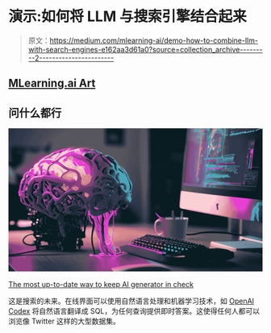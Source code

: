 # 演示:如何将 LLM 与搜索引擎结合起来

> 原文：<https://medium.com/mlearning-ai/demo-how-to-combine-llm-with-search-engines-e162aa3d61a0?source=collection_archive---------2----------------------->

## [MLearning.ai Art](https://mlearning.substack.com/)

## 问什么都行

[![](img/727a647778aff3b37dccb535926488e2.png)](https://open.substack.com/pub/mlearning/p/how-to-totally-control-the-ai-generator?r=z7zu8&utm_campaign=post&utm_medium=web)

[The most up-to-date way to keep AI generator in check](https://open.substack.com/pub/mlearning/p/how-to-totally-control-the-ai-generator?r=z7zu8&utm_campaign=post&utm_medium=web)

这是搜索的未来。在线界面可以使用自然语言处理和机器学习技术，如 [OpenAI Codex](/mlearning-ai/the-codex-is-the-message-ae14f22bd2af) 将自然语言翻译成 SQL，为任何查询提供即时答案。这使得任何人都可以浏览像 Twitter 这样的大型数据集。